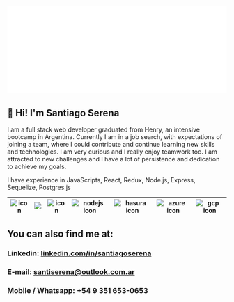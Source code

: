 
<img src="https://github.com/santiserena/santiserena/blob/main/start.svg" alt="hello world"/>

## 👋 Hi! I'm Santiago Serena
I am a full stack web developer graduated from Henry, an intensive bootcamp in Argentina.
Currently I am in a job search, with expectations of joining a team, where I could contribute and continue learning new skills and technologies.
I am very curious and I really enjoy teamwork too. I am attracted to new challenges and I have a lot of persistence and dedication to achieve my goals.

I have experience in JavaScripts, React, Redux, Node.js, Express, Sequelize, Postgres.js


| <img src="https://upload.wikimedia.org/wikipedia/commons/thumb/9/99/Unofficial_JavaScript_logo_2.svg/1200px-Unofficial_JavaScript_logo_2.svg.png" width=60 alt="icon"> | <img src="https://upload.wikimedia.org/wikipedia/commons/thumb/4/47/React.svg/1200px-React.svg.png" width=60> | <img src="https://ih1.redbubble.net/image.370541778.7231/st,small,507x507-pad,600x600,f8f8f8.u20.jpg" width=60 alt="icon"> | <img src="https://pbs.twimg.com/profile_images/1290003625599803393/_9fSl1op_400x400.jpg" width=60 alt="nodejs icon"> | <img src="https://symbols-electrical.getvecta.com/stencil_79/88_expressjs-icon.54bb6035d3.jpg" width=60 alt="hasura icon"> | <img src="https://pbs.twimg.com/profile_images/1509802359383367691/R0psIpR4_400x400.jpg" width=60 alt="azure icon"> | <img src="https://encrypted-tbn0.gstatic.com/images?q=tbn:ANd9GcSzSAMXAxpo-s_qprHD7swEjmEyDIDGnVCXwiCsIzACYGxr-1E_bHPyufZEN25qzpBe7Pg&usqp=CAU" width=60 alt="gcp icon"> |
| :--------------------------------------------------------------------------------------------------------------------: | :----------------------------------------------------------------------------------------------------------------------------------: | :----------------------------------------------------------------------------------------------------------------------------------: | :--------------------------------------------------------------------------------------------------------------------------: | :--------------------------------------------------------------------------------------------------------------------------: | :------------------------------------------------------------------------------------------------------------------------: | :--------------------------------------------------------------------------------------------------------------------: |



## You can also find me at:

### Linkedin:  [linkedin.com/in/santiagoserena](https://www.linkedin.com/in/santiagoserena/)

### E-mail:  santiserena@outlook.com.ar

### Mobile / Whatsapp:  +54 9 351 653-0653



